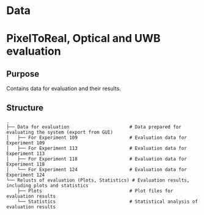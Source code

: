 # Data

# PixelToReal, Optical and UWB evaluation

## Purpose
Contains data for evaluation and their results.

## Structure
```
.
├── Data for evaluation                      # Data prepared for evaluating the system (export from GUI)
│   ├── For Experiment 109                   # Evaluation data for Experiment 109
│   ├── For Experiment 113                   # Evaluation data for Experiment 113
│   ├── For Experiment 118                   # Evaluation data for Experiment 118
│   └── For Experiment 124                   # Evaluation data for Experiment 124
└── Relusts of evaluation (Plots, Statistics) # Evaluation results, including plots and statistics
    ├── Plots                                # Plot files for evaluation results
    └── Statistics                           # Statistical analysis of evaluation results
```
